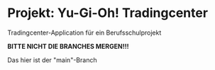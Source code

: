 # Projekt: Yu-Gi-Oh! Tradingcenter
Tradingcenter-Application für ein Berufsschulprojekt

**BITTE NICHT DIE BRANCHES MERGEN!!!**

Das hier ist der "main"-Branch
